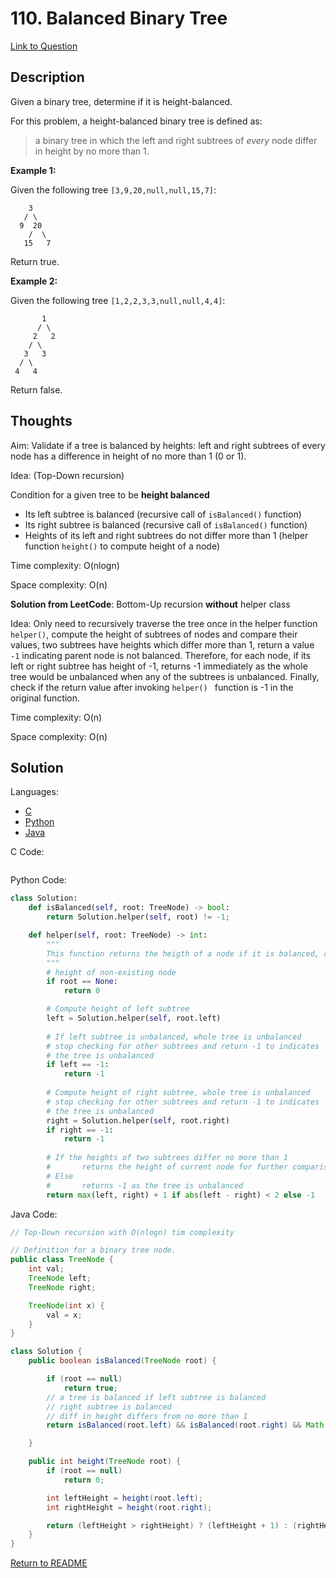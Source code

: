 # 110. Balanced Binary Tree
[Link to Question](https://leetcode.com/problems/balanced-binary-tree/)

## Description

Given a binary tree, determine if it is height-balanced.

For this problem, a height-balanced binary tree is defined as:

> a binary tree in which the left and right subtrees of *every* node differ in height by no more than 1.

 

**Example 1:**

Given the following tree `[3,9,20,null,null,15,7]`:

```
    3
   / \
  9  20
    /  \
   15   7
```

Return true.

**Example 2:**

Given the following tree `[1,2,2,3,3,null,null,4,4]`:

```
       1
      / \
     2   2
    / \
   3   3
  / \
 4   4
```

Return false.

## Thoughts

Aim: Validate if a tree is balanced by heights: left and right subtrees of every node has a difference in height of no more than 1 (0 or 1).



Idea: (Top-Down recursion)

Condition for a given tree to be **height balanced**

- Its left subtree is balanced (recursive call of `isBalanced()` function)
- Its right subtree is balanced (recursive call of `isBalanced()` function)
- Heights of its left and right subtrees do not differ more than 1 (helper function `height()` to compute height of a node)



Time complexity: O(nlogn)

Space complexity: O(n)





**Solution from LeetCode**: Bottom-Up recursion **without** helper class

Idea: Only need to recursively traverse the tree once in the helper function `helper()`, compute the height of subtrees of nodes and compare their values, two subtrees have heights which differ more than 1, return a value `-1` indicating parent node is not balanced. Therefore, for each node, if its left or right subtree has height of -1, returns -1 immediately as the whole tree would be unbalanced when any of the subtrees is unbalanced. Finally, check if the return value after invoking `helper() ` function is -1 in the original function.











Time complexity: O(n)

Space complexity: O(n)















## Solution

Languages:

- [C](#C)
- [Python](#python)
- [Java](#java)

<div id="C"></div>C Code:

```C

```

<div id="python"></div>Python Code:

```python
class Solution:
    def isBalanced(self, root: TreeNode) -> bool:
        return Solution.helper(self, root) != -1;

    def helper(self, root: TreeNode) -> int:
        """
        This function returns the heigth of a node if it is balanced, returns -1 otherwise
        """
		# height of non-existing node
        if root == None:
            return 0

        # Compute height of left subtree
        left = Solution.helper(self, root.left)
        
        # If left subtree is unbalanced, whole tree is unbalanced
        # stop checking for other subtrees and return -1 to indicates
        # the tree is unbalanced
        if left == -1: 
            return -1
        
        # Compute height of right subtree, whole tree is unbalanced
        # stop checking for other subtrees and return -1 to indicates
        # the tree is unbalanced
        right = Solution.helper(self, root.right)
        if right == -1:
            return -1
        
        # If the heights of two subtrees differ no more than 1
        # 		returns the height of current node for further comparison
        # Else
        # 		returns -1 as the tree is unbalanced
        return max(left, right) + 1 if abs(left - right) < 2 else -1
```

<div id="java"></div>Java Code:

```java
// Top-Down recursion with O(nlogn) tim complexity

// Definition for a binary tree node.
public class TreeNode {
    int val;
    TreeNode left;
    TreeNode right;

    TreeNode(int x) {
        val = x;
    }
}

class Solution {
    public boolean isBalanced(TreeNode root) {

        if (root == null)
            return true;
        // a tree is balanced if left subtree is balanced
        // right subtree is balanced
        // diff in height differs from no more than 1
        return isBalanced(root.left) && isBalanced(root.right) && Math.abs(height(root.left) - height(root.right)) <= 1;

    }

    public int height(TreeNode root) {
        if (root == null)
            return 0;

        int leftHeight = height(root.left);
        int rightHeight = height(root.right);

        return (leftHeight > rightHeight) ? (leftHeight + 1) : (rightHeight + 1);
    }
}
```

[Return to README](./../README.md)

